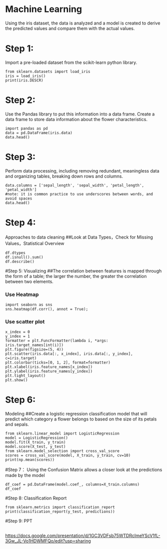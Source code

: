 # Machine Learning
Using the iris dataset, the data is analyzed and a model is created to derive the predicted values and compare them with the actual values.

# Step 1:
Import a pre-loaded dataset from the scikit-learn python library.
```
from sklearn.datasets import load_iris
iris = load_iris()
print(iris.DESCR)
```
# Step 2:
Use the Pandas library to put this information into a data frame. Create a data frame to store data information about the flower characteristics.
```
import pandas as pd
data = pd.DataFrame(iris.data)
data.head()
```
# Step 3: 
Perform data processing, including removing redundant, meaningless data and organizing tables, breaking down rows and columns.
```
data.columns = ['sepal_length', 'sepal_width', 'petal_length', 'petal_width']
#note: it is common practice to use underscores between words, and avoid spaces
data.head() 
```

# Step 4: 
Approaches to data cleaning
##Look at Data Types，Check for Missing Values，Statistical Overview
```
df.dtypes
df.isnull().sum()
df.describe()
```

#Step 5:
Visualizing
##The correlation between features is mapped through the form of a table; the larger the number, the greater the correlation between two elements.
### Use Heatmap
```
import seaborn as sns
sns.heatmap(df.corr(), annot = True);
```
### Use scatter plot
```
x_index = 0
y_index = 1
formatter = plt.FuncFormatter(lambda i, *args: iris.target_names[int(i)])
plt.figure(figsize=(5, 4))
plt.scatter(iris.data[:, x_index], iris.data[:, y_index], c=iris.target)
plt.colorbar(ticks=[0, 1, 2], format=formatter)
plt.xlabel(iris.feature_names[x_index])
plt.ylabel(iris.feature_names[y_index])
plt.tight_layout()
plt.show()
```


# Step 6:
Modeling
##Create a logistic regression classification model that will predict which category a flower belongs to based on the size of its petals and sepals.
```
from sklearn.linear_model import LogisticRegression
model = LogisticRegression()
model.fit(X_train, y_train)
model.score(X_test, y_test)
from sklearn.model_selection import cross_val_score
scores = cross_val_score(model, X_train, y_train, cv=10)
print(np.mean(scores))
```


#Step 7：
Using the Confusion Matrix allows a closer look at the predictions made by the model
```
df_coef = pd.DataFrame(model.coef_, columns=X_train.columns)
df_coef
```
#Step 8:
Classification Report
```
from sklearn.metrics import classification_report
print(classification_report(y_test, predictions))
```

#Step 9:
PPT
##
https://docs.google.com/presentation/d/1GC3VDFsb75WTDRcImeYScV1fL-3Gw_JL-Vo1HDWMFQo/edit?usp=sharing

